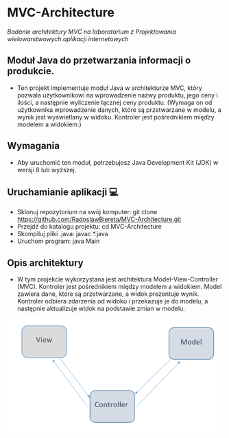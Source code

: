 # MVC-Architecture
*Badanie architektury MVC na laboratorium z Projektowania wielowarstwowych aplikacji internetowych*

## Moduł Java do przetwarzania informacji o produkcie.
* Ten projekt implementuje moduł Java w architekturze MVC, który pozwala użytkownikowi na wprowadzenie nazwy produktu, jego ceny i ilości, a następnie wyliczenie łącznej ceny produktu. (Wymaga on od użytkownika wprowadzenie danych, które są przetwarzane w modelu, a wynik jest wyświetlany w widoku. Kontroler jest pośrednikiem między modelem a widokiem.)

## Wymagania
* Aby uruchomić ten moduł, potrzebujesz Java Development Kit (JDK) w wersji 8 lub wyższej.

## Uruchamianie aplikacji :computer:
- Sklonuj repozytorium na swój komputer: git clone https://github.com/RadoslawBiereta/MVC-Architecture.git
- Przejdź do katalogu projektu: cd MVC-Architecture
- Skompiluj pliki .java: javac *.java
- Uruchom program: java Main

## Opis architektury
* W tym projekcie wykorzystana jest architektura Model-View-Controller (MVC). Kontroler jest pośrednikiem między modelem a widokiem. Model zawiera dane, które są przetwarzane, a widok prezentuje wynik. Kontroler odbiera zdarzenia od widoku i przekazuje je do modelu, a następnie aktualizuje widok na podstawie zmian w modelu.

![Architektura MVC](https://github.com/RadoslawBiereta/MVC-Architecture/blob/main/MVC.png)
